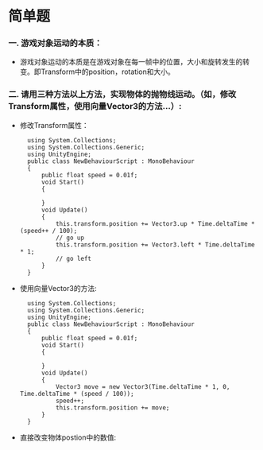 # 简单题
### 一. 游戏对象运动的本质： ###  
- 游戏对象运动的本质是在游戏对象在每一帧中的位置，大小和旋转发生的转变。即Transform中的position，rotation和大小。  
### 二. 请用三种方法以上方法，实现物体的抛物线运动。（如，修改Transform属性，使用向量Vector3的方法…）: ###  
- 修改Transform属性：  

		using System.Collections;  
		using System.Collections.Generic;  
		using UnityEngine;  
		public class NewBehaviourScript : MonoBehaviour  
		{  
    		public float speed = 0.01f;
    		void Start()
    		{
        
    		}
    		void Update()
    		{
        		this.transform.position += Vector3.up * Time.deltaTime * (speed++ / 100);
        		// go up
        		this.transform.position += Vector3.left * Time.deltaTime * 1;
        		// go left 
    		}
		}  
- 使用向量Vector3的方法:  

		using System.Collections;  
		using System.Collections.Generic;  
		using UnityEngine;  
		public class NewBehaviourScript : MonoBehaviour  
		{  
    		public float speed = 0.01f;
    		void Start()
    		{
    				    
    		}
    		void Update()
    		{
        		Vector3 move = new Vector3(Time.deltaTime * 1, 0, Time.deltaTime * (speed / 100));
        		speed++;
        		this.transform.position += move;
    		}
		}  
- 直接改变物体postion中的数值:  

